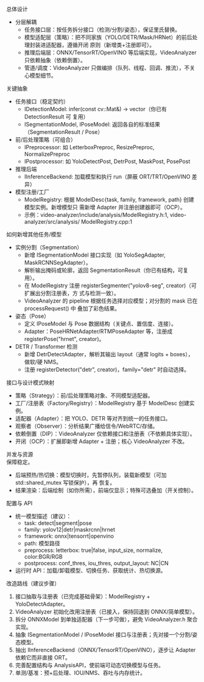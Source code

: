 总体设计                                                                                    
                                                                                              
  - 分层解耦                                                                                  
      - 任务接口层：按任务拆分接口（检测/分割/姿态），保证里氏替换。                          
      - 模型适配层（策略）：把不同家族（YOLO/DETR/Mask/HRNet）的前后处理封装进适配器，遵循开闭
  原则（新增类+注册即可）。                                                                   
      - 推理后端层：ONNX/TensorRT/OpenVINO 等后端实现，VideoAnalyzer 只依赖抽象（依赖倒置）。 
      - 管道/调度：VideoAnalyzer 只做编排（队列、线程、回调、推流），不关心模型细节。         
                                                                                              
  关键抽象                                                                                    
                                                                                              
  - 任务接口（稳定契约）                                                                      
      - IDetectionModel: infer(const cv::Mat&) -> vector<Detection>（你已有 DetectionResult 可
  复用）                                                                                      
      - ISegmentationModel, IPoseModel: 返回各自的标准结果（SegmentationResult / Pose）       
  - 前/后处理策略（可组合）                                                                   
      - IPreprocessor: 如 LetterboxPreproc, ResizePreproc, NormalizePreproc                   
      - IPostprocessor: 如 YoloDetectPost, DetrPost, MaskPost, PosePost                       
  - 推理后端                                                                                  
      - IInferenceBackend: 加载模型和执行 run（屏蔽 ORT/TRT/OpenVINO 差异）                   
  - 模型注册/工厂                                                                             
      - ModelRegistry: 根据 ModelDesc{task, family, framework, path} 创建模型实例。新增模型只 
  需新增 Adapter 并注册创建器即可（OCP）。                                                    
      - 示例：video-analyzer/include/analysis/ModelRegistry.h:1, video-analyzer/src/analysis/ 
  ModelRegistry.cpp:1                                                                         
                                                                                                                                         
                                                                                              
  如何新增其他任务/模型                                                                       
                                                                                              
  - 实例分割（Segmentation）                                                                  
      - 新增 ISegmentationModel 接口实现（如 YoloSegAdapter, MaskRCNNSegAdapter）。           
      - 解析输出掩码或轮廓，返回 SegmentationResult（你已有结构，可复用）。                   
      - 在 ModelRegistry 注册 registerSegmenter("yolov8-seg", creator)（可扩展出分割注册表，方
  式与检测一致）。                                                                            
      - VideoAnalyzer 的 pipeline 根据任务选择对应模型；对分割的 mask 已在 processRequest() 中
  叠加了彩色结果。                                                                            
  - 姿态（Pose）                                                                              
      - 定义 IPoseModel 与 Pose 数据结构（关键点、置信度、连接）。                            
      - Adapter：PoseHRNetAdapter/RTMPoseAdapter 等，注册成 registerPose("hrnet", creator)。  
  - DETR / Transformer 检测                                                                   
      - 新增 DetrDetectAdapter，解析其输出 layout（通常 logits + boxes），做软/硬 NMS。       
      - 注册 registerDetector("detr", creator)，family="detr" 时自动选择。                    
                                                                                              
  接口与设计模式映射                                                                          
                                                                                              
  - 策略（Strategy）：前/后处理策略对象、不同模型适配器。                                     
  - 工厂/注册表（Factory/Registry）：ModelRegistry 基于 ModelDesc 创建实例。                  
  - 适配器（Adapter）：把 YOLO、DETR 等对齐到统一的任务接口。                                 
  - 观察者（Observer）：分析结果广播给信令/WebRTC/存储。                                      
  - 依赖倒置（DIP）：VideoAnalyzer 仅依赖接口和注册表（不依赖具体实现）。                     
  - 开闭（OCP）：扩展即新增 Adapter + 注册；核心 VideoAnalyzer 不改。                         
                                                                                              
  并发与资源                                                                                  
  保障稳定。
  - 后端预热/热切换：模型切换时，先暂停队列，装载新模型（可加 std::shared_mutex 写锁保护），再
  恢复。
  - 结果渲染：后端绘制（如你所需），前端仅显示；特殊可选叠加（开关控制）。

  配置与 API

  - 统一模型描述（建议）：
      - task: detect|segment|pose
      - family: yolov12|detr|maskrcnn|hrnet
      - framework: onnx|tensorrt|openvino
      - path: 模型路径
      - preprocess: letterbox: true|false, input_size, normalize, color:BGR/RGB
      - postprocess: conf_thres, iou_thres, output_layout: NC|CN
  - 运行时 API：加载/卸载模型、切换任务、获取统计、热切换源。

  改造路线（建议步骤）

  1. 接口抽取与注册表（已完成基础骨架）：ModelRegistry + YoloDetectAdapter。
  2. VideoAnalyzer 初始化改用注册表（已接入，保持回退到 ONNX/简单模型）。
  3. 拆分 ONNXModel 到单独适配器（下一步可做），避免 VideoAnalyzer.h 聚合实现。
  4. 抽象 ISegmentationModel / IPoseModel 接口与注册表；先对接一个分割/姿态模型。
  5. 抽出 IInferenceBackend（ONNX/TensorRT/OpenVINO），逐步让 Adapter 依赖它而非直接 ORT。    
  6. 完善配置结构与 AnalysisAPI，使前端可动态切换模型与任务。
  7. 单测/基准：预+后处理、IOU/NMS、吞吐与内存统计。